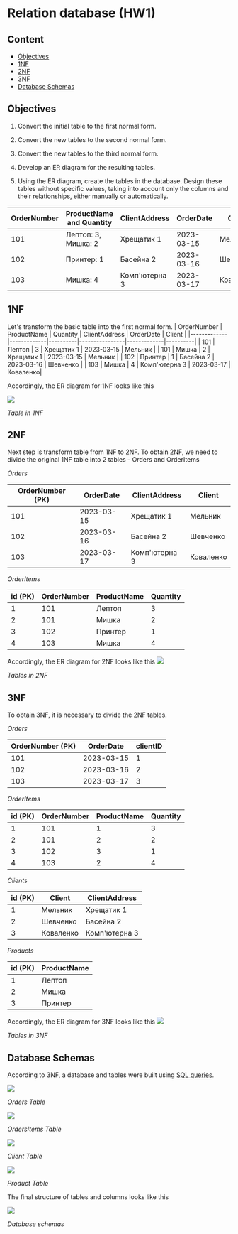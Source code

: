 # Relation database (HW1)

## Content

- [Objectives](#objectives)
- [1NF](#1NF)
- [2NF](#2NF)
- [3NF](#3NF)
- [Database Schemas](#database-schemas)

## Objectives
1. Convert the initial table to the first normal form.

2. Convert the new tables to the second normal form.

3. Convert the new tables to the third normal form.

4. Develop an ER diagram for the resulting tables.

5. Using the ER diagram, create the tables in the database. Design these tables without specific values, taking into account only the columns and their relationships, either manually or automatically.

| OrderNumber | ProductName and Quantity                | ClientAddress  | OrderDate   | Client   |
|-------------|-----------------------------------------|----------------|-------------|----------|
| 101         | Лептоп: 3, Мишка: 2                     | Хрещатик 1     | 2023-03-15  | Мельник  |
| 102         | Принтер: 1                              | Басейна 2      | 2023-03-16  | Шевченко |
| 103         | Мишка: 4                                | Комп'ютерна 3  | 2023-03-17  | Коваленко|



## 1NF


Let's transform the basic table into the first normal form.
| OrderNumber | ProductName | Quantity | ClientAddress  | OrderDate   | Client   |
|-------------|-------------|----------|----------------|-------------|----------|
| 101         | Лептоп      | 3        | Хрещатик 1     | 2023-03-15  | Мельник  |
| 101         | Мишка       | 2        | Хрещатик 1     | 2023-03-15  | Мельник  |
| 102         | Принтер     | 1        | Басейна 2      | 2023-03-16  | Шевченко |
| 103         | Мишка       | 4        | Комп'ютерна 3  | 2023-03-17  | Коваленко|

Accordingly, the ER diagram for 1NF looks like this


![](1NF.png)


*Table in 1NF*


## 2NF

Next step is transform table from 1NF to 2NF.  To obtain 2NF, we need to divide the original 1NF table into 2 tables - Orders and OrderItems

*Orders*

| OrderNumber (PK)  | OrderDate  | ClientAddress  | Client     |
|-------------------|------------|----------------|------------|
| 101               | 2023-03-15 | Хрещатик 1     | Мельник    |
| 102               | 2023-03-16 | Басейна 2      | Шевченко   |
| 103               | 2023-03-17 | Комп'ютерна 3  | Коваленко  |

*OrderItems*

| id (PK) | OrderNumber | ProductName | Quantity |
|---------|-------------|-------------|----------|
| 1       | 101         | Лептоп      | 3        |
| 2       | 101         | Мишка       | 2        |
| 3       | 102         | Принтер     | 1        |
| 4       | 103         | Мишка       | 4        |


Accordingly, the ER diagram for 2NF looks like this
![](2NF.png)

*Tables in 2NF*


## 3NF
To obtain 3NF, it is necessary to divide the 2NF tables.

*Orders*

| OrderNumber (PK)  | OrderDate  | clientID |
|-------------------|------------|----------|
| 101               | 2023-03-15 | 1        |
| 102               | 2023-03-16 | 2        |
| 103               | 2023-03-17 | 3        |


*OrderItems*

| id (PK) | OrderNumber | ProductName | Quantity |
|---------|-------------|-------------|----------|
| 1       | 101         | 1           | 3        |
| 2       | 101         | 2           | 2        |
| 3       | 102         | 3           | 1        |
| 4       | 103         | 2           | 4        |


*Clients*

| id (PK) | Client      | ClientAddress    |
|---------|-------------|------------------|
| 1       | Мельник     | Хрещатик 1       |
| 2       | Шевченко    | Басейна 2        |
| 3       | Коваленко   | Комп'ютерна 3    |


*Products*

| id (PK) | ProductName |
|---------|-------------|
| 1       | Лептоп      |
| 2       | Мишка       |
| 3       | Принтер     |

Accordingly, the ER diagram for 3NF looks like this
![](3NF.png)

*Tables in 3NF*


## Database Schemas

According to 3NF, a database and tables were built using [SQL queries](queries.sql).

![](ordersTabel.png)

*Orders Table*

![](orderItemsTabel.png)

*OrdersItems Table*

![](clientTable.png)

*Client Table*

![](clientTable.png)

*Product Table*

The final structure of tables and columns looks like this

![](schemasDB.png)

*Database schemas*